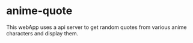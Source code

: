 # anime-quote

This webApp uses a api server to get random quotes from various anime characters and display them.

